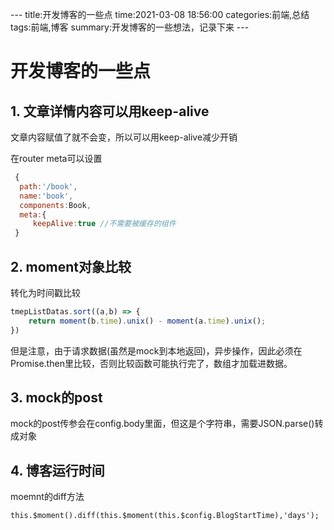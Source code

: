 \-\-\-
title:开发博客的一些点
time:2021-03-08 18:56:00
categories:前端,总结
tags:前端,博客
summary:开发博客的一些想法，记录下来
\-\-\-

# 开发博客的一些点

## 1. 文章详情内容可以用keep-alive

文章内容赋值了就不会变，所以可以用keep-alive减少开销

在router meta可以设置

```javascript
 {
  path:'/book',
  name:'book',
  components:Book,
  meta:{
     keepAlive:true //不需要被缓存的组件
 } 
```

## 2. moment对象比较

转化为时间戳比较

```javascript
tmepListDatas.sort((a,b) => {
    return moment(b.time).unix() - moment(a.time).unix();
})
```

但是注意，由于请求数据(虽然是mock到本地返回)，异步操作，因此必须在Promise.then里比较，否则比较函数可能执行完了，数组才加载进数据。

## 3. mock的post

mock的post传参会在config.body里面，但这是个字符串，需要JSON.parse()转成对象

## 4. 博客运行时间

moemnt的diff方法

`this.$moment().diff(this.$moment(this.$config.BlogStartTime),'days');`

